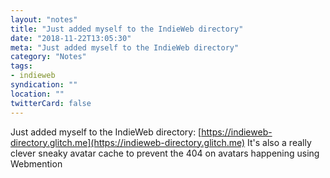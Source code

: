 ```yaml
---
layout: "notes"
title: "Just added myself to the IndieWeb directory"
date: "2018-11-22T13:05:30"
meta: "Just added myself to the IndieWeb directory"
category: "Notes"
tags:
- indieweb
syndication: ""
location: ""
twitterCard: false
---
```

Just added myself to the IndieWeb directory: [https://indieweb-directory.glitch.me](https://indieweb-directory.glitch.me)
It's also a really clever sneaky avatar cache to prevent the 404 on avatars happening using Webmention
